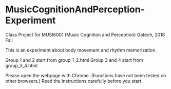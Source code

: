 # MusicCognitionAndPerception-Experiment

Class Project for MUSI6001 (Music Cognition and Perception)
Gatech, 2018 Fall

This is an experiment about body movement and rhythm memorization.

Group 1 and 2 start from group_1_2.html
Group 3 and 4 start from group_3_4.html

Please open the webpage with Chrome. (Functions have not been tested on other browsers.)
Read the instructions carefully before you start.

